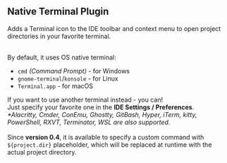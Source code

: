 <h2>Native Terminal Plugin</h2>
Adds a Terminal icon to the IDE toolbar and context menu to open project directories in your favorite terminal.

<br>By default, it uses OS native terminal:
* `cmd` _(Command Prompt)_ - for Windows
* `gnome-terminal`/`konsole` - for Linux
* `Terminal.app` - for macOS

If you want to use another terminal instead - you can!
<br>Just specify your favorite one in the **IDE Settings / Preferences**.
<br>_*Alacritty, Cmder, ConEmu, Ghostty, GitBash, Hyper, iTerm, kitty, PowerShell, RXVT, Terminator, WSL are also supported._
<br>
<br>Since **version 0.4**, it is available to specify a custom command with `${project.dir}` placeholder,
which will be replaced at runtime with the actual project directory.
